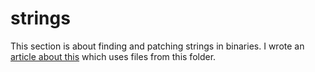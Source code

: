 # strings
This section is about finding and patching strings in binaries. I wrote an [article about this](http://www.nullpointer.dk/2016/09/05/patching-binaries-strings/) which uses files from this folder.
